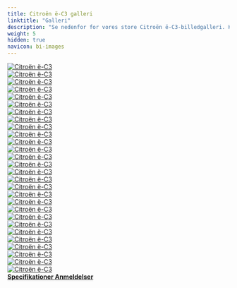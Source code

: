 ```yaml
---
title: Citroën ë-C3 galleri
linktitle: "Galleri"
description: "Se nedenfor for vores store Citroën ë-C3-billedgalleri. Klik på billederne for versioner i høj opløsning."
weight: 5
hidden: true
navicon: bi-images
---
```

<!-- markdownlint-disable MD033 -->
<div class="row" id ="my-gallery">
	<div class="pswp-grid-item col-6 col-md-4">
		<a href="https://media.evkx.net/multimedia/models/citroën/ë-c3/ë-c3/charging_1.jpg"
data-pswp-src="https://media.evkx.net/multimedia/models/citroën/ë-c3/ë-c3/charging_1.jpg"
data-pswp-width="2894"
data-pswp-height="2170" 
target="_blank">
			<img src="https://media.evkx.net/multimedia/models/citroën/ë-c3/ë-c3/charging_1_xst.jpg" alt="Citroën ë-C3" class="img-fluid " />
		</a>
	</div>
	<div class="pswp-grid-item col-6 col-md-4">
		<a href="https://media.evkx.net/multimedia/models/citroën/ë-c3/ë-c3/doors_1.jpg"
data-pswp-src="https://media.evkx.net/multimedia/models/citroën/ë-c3/ë-c3/doors_1.jpg"
data-pswp-width="3000"
data-pswp-height="1999" 
target="_blank">
			<img src="https://media.evkx.net/multimedia/models/citroën/ë-c3/ë-c3/doors_1_xst.jpg" alt="Citroën ë-C3" class="img-fluid " />
		</a>
	</div>
	<div class="pswp-grid-item col-6 col-md-4">
		<a href="https://media.evkx.net/multimedia/models/citroën/ë-c3/ë-c3/exterior_1.jpg"
data-pswp-src="https://media.evkx.net/multimedia/models/citroën/ë-c3/ë-c3/exterior_1.jpg"
data-pswp-width="3000"
data-pswp-height="2000" 
target="_blank">
			<img src="https://media.evkx.net/multimedia/models/citroën/ë-c3/ë-c3/exterior_1_xst.jpg" alt="Citroën ë-C3" class="img-fluid " />
		</a>
	</div>
	<div class="pswp-grid-item col-6 col-md-4">
		<a href="https://media.evkx.net/multimedia/models/citroën/ë-c3/ë-c3/exterior_2.jpg"
data-pswp-src="https://media.evkx.net/multimedia/models/citroën/ë-c3/ë-c3/exterior_2.jpg"
data-pswp-width="3000"
data-pswp-height="1500" 
target="_blank">
			<img src="https://media.evkx.net/multimedia/models/citroën/ë-c3/ë-c3/exterior_2_xst.jpg" alt="Citroën ë-C3" class="img-fluid " />
		</a>
	</div>
	<div class="pswp-grid-item col-6 col-md-4">
		<a href="https://media.evkx.net/multimedia/models/citroën/ë-c3/ë-c3/exterior_3.jpg"
data-pswp-src="https://media.evkx.net/multimedia/models/citroën/ë-c3/ë-c3/exterior_3.jpg"
data-pswp-width="2894"
data-pswp-height="2170" 
target="_blank">
			<img src="https://media.evkx.net/multimedia/models/citroën/ë-c3/ë-c3/exterior_3_xst.jpg" alt="Citroën ë-C3" class="img-fluid " />
		</a>
	</div>
	<div class="pswp-grid-item col-6 col-md-4">
		<a href="https://media.evkx.net/multimedia/models/citroën/ë-c3/ë-c3/exterior_4.jpg"
data-pswp-src="https://media.evkx.net/multimedia/models/citroën/ë-c3/ë-c3/exterior_4.jpg"
data-pswp-width="2900"
data-pswp-height="2175" 
target="_blank">
			<img src="https://media.evkx.net/multimedia/models/citroën/ë-c3/ë-c3/exterior_4_xst.jpg" alt="Citroën ë-C3" class="img-fluid " />
		</a>
	</div>
	<div class="pswp-grid-item col-6 col-md-4">
		<a href="https://media.evkx.net/multimedia/models/citroën/ë-c3/ë-c3/exterior_5.jpg"
data-pswp-src="https://media.evkx.net/multimedia/models/citroën/ë-c3/ë-c3/exterior_5.jpg"
data-pswp-width="3000"
data-pswp-height="1500" 
target="_blank">
			<img src="https://media.evkx.net/multimedia/models/citroën/ë-c3/ë-c3/exterior_5_xst.jpg" alt="Citroën ë-C3" class="img-fluid " />
		</a>
	</div>
	<div class="pswp-grid-item col-6 col-md-4">
		<a href="https://media.evkx.net/multimedia/models/citroën/ë-c3/ë-c3/exterior_6.jpg"
data-pswp-src="https://media.evkx.net/multimedia/models/citroën/ë-c3/ë-c3/exterior_6.jpg"
data-pswp-width="3000"
data-pswp-height="1500" 
target="_blank">
			<img src="https://media.evkx.net/multimedia/models/citroën/ë-c3/ë-c3/exterior_6_xst.jpg" alt="Citroën ë-C3" class="img-fluid " />
		</a>
	</div>
	<div class="pswp-grid-item col-6 col-md-4">
		<a href="https://media.evkx.net/multimedia/models/citroën/ë-c3/ë-c3/exterior_7.jpg"
data-pswp-src="https://media.evkx.net/multimedia/models/citroën/ë-c3/ë-c3/exterior_7.jpg"
data-pswp-width="2900"
data-pswp-height="2175" 
target="_blank">
			<img src="https://media.evkx.net/multimedia/models/citroën/ë-c3/ë-c3/exterior_7_xst.jpg" alt="Citroën ë-C3" class="img-fluid " />
		</a>
	</div>
	<div class="pswp-grid-item col-6 col-md-4">
		<a href="https://media.evkx.net/multimedia/models/citroën/ë-c3/ë-c3/exterior_8.jpg"
data-pswp-src="https://media.evkx.net/multimedia/models/citroën/ë-c3/ë-c3/exterior_8.jpg"
data-pswp-width="3000"
data-pswp-height="1687" 
target="_blank">
			<img src="https://media.evkx.net/multimedia/models/citroën/ë-c3/ë-c3/exterior_8_xst.jpg" alt="Citroën ë-C3" class="img-fluid " />
		</a>
	</div>
	<div class="pswp-grid-item col-6 col-md-4">
		<a href="https://media.evkx.net/multimedia/models/citroën/ë-c3/ë-c3/exterior_9.jpg"
data-pswp-src="https://media.evkx.net/multimedia/models/citroën/ë-c3/ë-c3/exterior_9.jpg"
data-pswp-width="3000"
data-pswp-height="1764" 
target="_blank">
			<img src="https://media.evkx.net/multimedia/models/citroën/ë-c3/ë-c3/exterior_9_xst.jpg" alt="Citroën ë-C3" class="img-fluid " />
		</a>
	</div>
	<div class="pswp-grid-item col-6 col-md-4">
		<a href="https://media.evkx.net/multimedia/models/citroën/ë-c3/ë-c3/frontseats_1.jpg"
data-pswp-src="https://media.evkx.net/multimedia/models/citroën/ë-c3/ë-c3/frontseats_1.jpg"
data-pswp-width="3000"
data-pswp-height="1759" 
target="_blank">
			<img src="https://media.evkx.net/multimedia/models/citroën/ë-c3/ë-c3/frontseats_1_xst.jpg" alt="Citroën ë-C3" class="img-fluid " />
		</a>
	</div>
	<div class="pswp-grid-item col-6 col-md-4">
		<a href="https://media.evkx.net/multimedia/models/citroën/ë-c3/ë-c3/headlights_1.jpg"
data-pswp-src="https://media.evkx.net/multimedia/models/citroën/ë-c3/ë-c3/headlights_1.jpg"
data-pswp-width="2894"
data-pswp-height="2170" 
target="_blank">
			<img src="https://media.evkx.net/multimedia/models/citroën/ë-c3/ë-c3/headlights_1_xst.jpg" alt="Citroën ë-C3" class="img-fluid " />
		</a>
	</div>
	<div class="pswp-grid-item col-6 col-md-4">
		<a href="https://media.evkx.net/multimedia/models/citroën/ë-c3/ë-c3/interior_1.jpg"
data-pswp-src="https://media.evkx.net/multimedia/models/citroën/ë-c3/ë-c3/interior_1.jpg"
data-pswp-width="2669"
data-pswp-height="2353" 
target="_blank">
			<img src="https://media.evkx.net/multimedia/models/citroën/ë-c3/ë-c3/interior_1_xst.jpg" alt="Citroën ë-C3" class="img-fluid " />
		</a>
	</div>
	<div class="pswp-grid-item col-6 col-md-4">
		<a href="https://media.evkx.net/multimedia/models/citroën/ë-c3/ë-c3/interior_2.jpg"
data-pswp-src="https://media.evkx.net/multimedia/models/citroën/ë-c3/ë-c3/interior_2.jpg"
data-pswp-width="2752"
data-pswp-height="2291" 
target="_blank">
			<img src="https://media.evkx.net/multimedia/models/citroën/ë-c3/ë-c3/interior_2_xst.jpg" alt="Citroën ë-C3" class="img-fluid " />
		</a>
	</div>
	<div class="pswp-grid-item col-6 col-md-4">
		<a href="https://media.evkx.net/multimedia/models/citroën/ë-c3/ë-c3/interior_3.jpg"
data-pswp-src="https://media.evkx.net/multimedia/models/citroën/ë-c3/ë-c3/interior_3.jpg"
data-pswp-width="2173"
data-pswp-height="2898" 
target="_blank">
			<img src="https://media.evkx.net/multimedia/models/citroën/ë-c3/ë-c3/interior_3_xst.jpg" alt="Citroën ë-C3" class="img-fluid " />
		</a>
	</div>
	<div class="pswp-grid-item col-6 col-md-4">
		<a href="https://media.evkx.net/multimedia/models/citroën/ë-c3/ë-c3/interior_4.jpg"
data-pswp-src="https://media.evkx.net/multimedia/models/citroën/ë-c3/ë-c3/interior_4.jpg"
data-pswp-width="2752"
data-pswp-height="2291" 
target="_blank">
			<img src="https://media.evkx.net/multimedia/models/citroën/ë-c3/ë-c3/interior_4_xst.jpg" alt="Citroën ë-C3" class="img-fluid " />
		</a>
	</div>
	<div class="pswp-grid-item col-6 col-md-4">
		<a href="https://media.evkx.net/multimedia/models/citroën/ë-c3/ë-c3/interior_5.jpg"
data-pswp-src="https://media.evkx.net/multimedia/models/citroën/ë-c3/ë-c3/interior_5.jpg"
data-pswp-width="3000"
data-pswp-height="1501" 
target="_blank">
			<img src="https://media.evkx.net/multimedia/models/citroën/ë-c3/ë-c3/interior_5_xst.jpg" alt="Citroën ë-C3" class="img-fluid " />
		</a>
	</div>
	<div class="pswp-grid-item col-6 col-md-4">
		<a href="https://media.evkx.net/multimedia/models/citroën/ë-c3/ë-c3/main_1.jpg"
data-pswp-src="https://media.evkx.net/multimedia/models/citroën/ë-c3/ë-c3/main_1.jpg"
data-pswp-width="3000"
data-pswp-height="1500" 
target="_blank">
			<img src="https://media.evkx.net/multimedia/models/citroën/ë-c3/ë-c3/main_1_xst.jpg" alt="Citroën ë-C3" class="img-fluid " />
		</a>
	</div>
	<div class="pswp-grid-item col-6 col-md-4">
		<a href="https://media.evkx.net/multimedia/models/citroën/ë-c3/ë-c3/rearlights_1.jpg"
data-pswp-src="https://media.evkx.net/multimedia/models/citroën/ë-c3/ë-c3/rearlights_1.jpg"
data-pswp-width="2894"
data-pswp-height="2170" 
target="_blank">
			<img src="https://media.evkx.net/multimedia/models/citroën/ë-c3/ë-c3/rearlights_1_xst.jpg" alt="Citroën ë-C3" class="img-fluid " />
		</a>
	</div>
	<div class="pswp-grid-item col-6 col-md-4">
		<a href="https://media.evkx.net/multimedia/models/citroën/ë-c3/ë-c3/screens_1.jpg"
data-pswp-src="https://media.evkx.net/multimedia/models/citroën/ë-c3/ë-c3/screens_1.jpg"
data-pswp-width="3000"
data-pswp-height="2007" 
target="_blank">
			<img src="https://media.evkx.net/multimedia/models/citroën/ë-c3/ë-c3/screens_1_xst.jpg" alt="Citroën ë-C3" class="img-fluid " />
		</a>
	</div>
	<div class="pswp-grid-item col-6 col-md-4">
		<a href="https://media.evkx.net/multimedia/models/citroën/ë-c3/ë-c3/screens_2.jpg"
data-pswp-src="https://media.evkx.net/multimedia/models/citroën/ë-c3/ë-c3/screens_2.jpg"
data-pswp-width="3000"
data-pswp-height="1999" 
target="_blank">
			<img src="https://media.evkx.net/multimedia/models/citroën/ë-c3/ë-c3/screens_2_xst.jpg" alt="Citroën ë-C3" class="img-fluid " />
		</a>
	</div>
	<div class="pswp-grid-item col-6 col-md-4">
		<a href="https://media.evkx.net/multimedia/models/citroën/ë-c3/ë-c3/screens_3.jpg"
data-pswp-src="https://media.evkx.net/multimedia/models/citroën/ë-c3/ë-c3/screens_3.jpg"
data-pswp-width="2917"
data-pswp-height="2152" 
target="_blank">
			<img src="https://media.evkx.net/multimedia/models/citroën/ë-c3/ë-c3/screens_3_xst.jpg" alt="Citroën ë-C3" class="img-fluid " />
		</a>
	</div>
	<div class="pswp-grid-item col-6 col-md-4">
		<a href="https://media.evkx.net/multimedia/models/citroën/ë-c3/ë-c3/screens_4.jpg"
data-pswp-src="https://media.evkx.net/multimedia/models/citroën/ë-c3/ë-c3/screens_4.jpg"
data-pswp-width="2894"
data-pswp-height="2170" 
target="_blank">
			<img src="https://media.evkx.net/multimedia/models/citroën/ë-c3/ë-c3/screens_4_xst.jpg" alt="Citroën ë-C3" class="img-fluid " />
		</a>
	</div>
	<div class="pswp-grid-item col-6 col-md-4">
		<a href="https://media.evkx.net/multimedia/models/citroën/ë-c3/ë-c3/secondrowseats_1.jpg"
data-pswp-src="https://media.evkx.net/multimedia/models/citroën/ë-c3/ë-c3/secondrowseats_1.jpg"
data-pswp-width="2893"
data-pswp-height="2170" 
target="_blank">
			<img src="https://media.evkx.net/multimedia/models/citroën/ë-c3/ë-c3/secondrowseats_1_xst.jpg" alt="Citroën ë-C3" class="img-fluid " />
		</a>
	</div>
	<div class="pswp-grid-item col-6 col-md-4">
		<a href="https://media.evkx.net/multimedia/models/citroën/ë-c3/ë-c3/trunk_1.jpg"
data-pswp-src="https://media.evkx.net/multimedia/models/citroën/ë-c3/ë-c3/trunk_1.jpg"
data-pswp-width="3000"
data-pswp-height="1999" 
target="_blank">
			<img src="https://media.evkx.net/multimedia/models/citroën/ë-c3/ë-c3/trunk_1_xst.jpg" alt="Citroën ë-C3" class="img-fluid " />
		</a>
	</div>
	<div class="pswp-grid-item col-6 col-md-4">
		<a href="https://media.evkx.net/multimedia/models/citroën/ë-c3/ë-c3/trunk_2.jpg"
data-pswp-src="https://media.evkx.net/multimedia/models/citroën/ë-c3/ë-c3/trunk_2.jpg"
data-pswp-width="2893"
data-pswp-height="2170" 
target="_blank">
			<img src="https://media.evkx.net/multimedia/models/citroën/ë-c3/ë-c3/trunk_2_xst.jpg" alt="Citroën ë-C3" class="img-fluid " />
		</a>
	</div>
	<div class="pswp-grid-item col-6 col-md-4">
		<a href="https://media.evkx.net/multimedia/models/citroën/ë-c3/ë-c3/trunk_3.jpg"
data-pswp-src="https://media.evkx.net/multimedia/models/citroën/ë-c3/ë-c3/trunk_3.jpg"
data-pswp-width="2900"
data-pswp-height="2175" 
target="_blank">
			<img src="https://media.evkx.net/multimedia/models/citroën/ë-c3/ë-c3/trunk_3_xst.jpg" alt="Citroën ë-C3" class="img-fluid " />
		</a>
	</div>
</div>
<script type="module">
  import PhotoSwipeLightbox from '/js/photoswipe-lightbox.esm.js';
    const lightbox = new PhotoSwipeLightbox({
       gallery: '#my-gallery',
        children: 'a',
        pswpModule: () => import('/js/photoswipe.esm.js')
    });
lightbox.init();
</script>
<div class="mt-3 mb-3">
<a href="../specifications/" class="text-decoration-none text-black">
<strong><i class="bi-arrow-left"></i> Specifikationer </strong>
</a>
<a href="../reviews/" class="text-decoration-none text-black float-end">
<strong>Anmeldelser <i class="bi-arrow-right"></i></strong>
</a>
</div>
